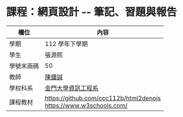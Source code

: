 # 課程：網頁設計 -- 筆記、習題與報告

欄位 | 內容
-----|--------
學期 | 112 學年下學期
學生 |  張源熙
學號末兩碼 | 50
教師 | [陳鍾誠](https://www.nqu.edu.tw/educsie/index.php?act=blog&code=list&ids=4)
學校科系 | [金門大學資訊工程系](https://www.nqu.edu.tw/educsie/index.php)
課程教材 | https://github.com/ccc112b/html2denojs <br/> https://www.w3schools.com/
